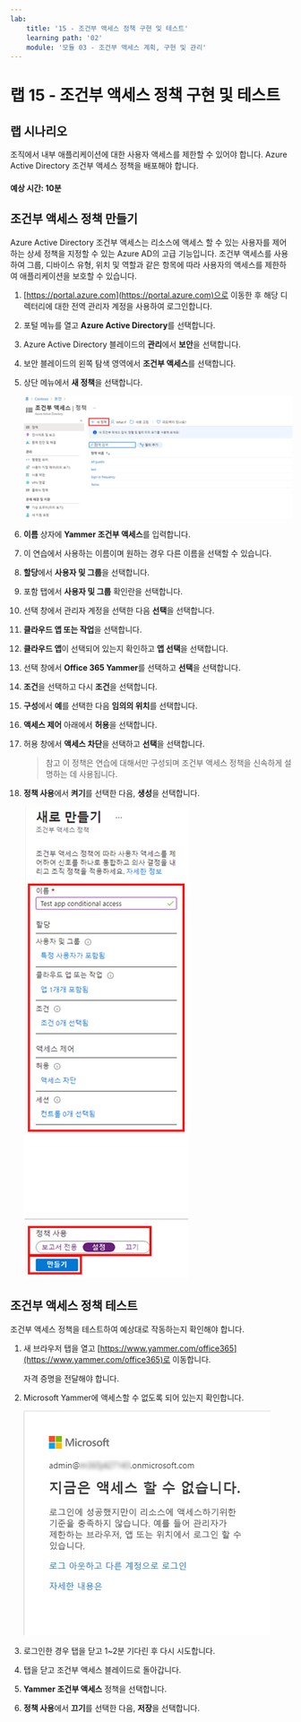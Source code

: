 ```yaml
---
lab:
    title: '15 - 조건부 액세스 정책 구현 및 테스트'
    learning path: '02'
    module: '모듈 03 - 조건부 액세스 계획, 구현 및 관리'
---
```


# 랩 15 - 조건부 액세스 정책 구현 및 테스트

## 랩 시나리오

조직에서 내부 애플리케이션에 대한 사용자 액세스를 제한할 수 있어야 합니다. Azure Active Directory 조건부 액세스 정책을 배포해야 합니다.

#### 예상 시간: 10분

## 조건부 액세스 정책 만들기

Azure Active Directory 조건부 액세스는 리소스에 액세스 할 수 있는 사용자를 제어하는 상세 정책을 지정할 수 있는 Azure AD의 고급 기능입니다. 조건부 액세스를 사용하여 그룹, 디바이스 유형, 위치 및 역할과 같은 항목에 따라 사용자의 액세스를 제한하여 애플리케이션을 보호할 수 있습니다.

1. [https://portal.azure.com](https://portal.azure.com)으로 이동한 후 해당 디렉터리에 대한 전역 관리자 계정을 사용하여 로그인합니다.

1. 포털 메뉴를 열고 **Azure Active Directory**를 선택합니다.

1. Azure Active Directory 블레이드의 **관리**에서 **보안**을 선택합니다.

1. 보안 블레이드의 왼쪽 탐색 영역에서 **조건부 액세스**를 선택합니다.

1. 상단 메뉴에서 **새 정책**을 선택합니다.

    ![새 정책이 강조 표시된 조건부 액세스 블레이드를 표시하는 화면 이미지](./media/lp2-mod1-conditional-access-new-policy.png)

1. **이름** 상자에 **Yammer 조건부 액세스**를 입력합니다.

1. 이 연습에서 사용하는 이름이며 원하는 경우 다른 이름을 선택할 수 있습니다.

1. **할당**에서 **사용자 및 그룹**을 선택합니다.

1. 포함 탭에서 **사용자 및 그룹** 확인란을 선택합니다.

1. 선택 창에서 관리자 계정을 선택한 다음 **선택**을 선택합니다.

1. **클라우드 앱 또는 작업**을 선택합니다.

1. **클라우드 앱**이 선택되어 있는지 확인하고 **앱 선택**을 선택합니다.

1. 선택 창에서 **Office 365 Yammer**를 선택하고 **선택**을 선택합니다.

1. **조건**을 선택하고 다시 **조건**을 선택합니다.

1. **구성**에서 **예**를 선택한 다음 **임의의 위치**를 선택합니다.

1. **액세스 제어** 아래에서 **허용**을 선택합니다.

1. 허용 창에서 **액세스 차단**을 선택하고 **선택**을 선택합니다.

    >참고
    >이 정책은 연습에 대해서만 구성되며 조건부 액세스 정책을 신속하게 설명하는 데 사용됩니다.

1. **정책 사용**에서 **켜기**를 선택한 다음, **생성**을 선택합니다.

    ![정책 설정이 강조 표시된 새 조건부 액세스 정책을 표시하는 화면 이미지](./media/lp2-mod3-create-conditional-access-policy.png)

## 조건부 액세스 정책 테스트

조건부 액세스 정책을 테스트하여 예상대로 작동하는지 확인해야 합니다.

1. 새 브라우저 탭을 열고 [https://www.yammer.com/office365](https://www.yammer.com/office365)로 이동합니다.

     자격 증명을 전달해야 합니다.

1. Microsoft Yammer에 액세스할 수 없도록 되어 있는지 확인합니다.

    ![활성화된 조건부 액세스 정책으로 인해 차단된 리소스 액세스가 표시된 화면 이미지](./media/lp2-mod3-test-conditional-access-policy.png)

1. 로그인한 경우 탭을 닫고 1~2분 기다린 후 다시 시도합니다.

1. 탭을 닫고 조건부 액세스 블레이드로 돌아갑니다.

1. **Yammer 조건부 액세스** 정책을 선택합니다.

1. **정책 사용**에서 **끄기**를 선택한 다음, **저장**을 선택합니다.
